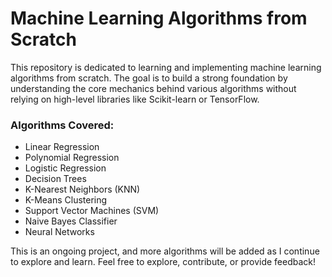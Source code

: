 # Machine Learning Algorithms from Scratch

This repository is dedicated to learning and implementing machine learning algorithms from scratch. The goal is to build a strong foundation by understanding the core mechanics behind various algorithms without relying on high-level libraries like Scikit-learn or TensorFlow.

### Algorithms Covered:
- Linear Regression
- Polynomial Regression
- Logistic Regression
- Decision Trees
- K-Nearest Neighbors (KNN)
- K-Means Clustering
- Support Vector Machines (SVM)
- Naive Bayes Classifier
- Neural Networks

This is an ongoing project, and more algorithms will be added as I continue to explore and learn. Feel free to explore, contribute, or provide feedback!
